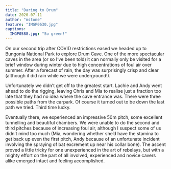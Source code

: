 ```yaml
---
title: "Daring to Drum"
date: 2020-07-11
author: "mstone"
feature: "IMGP0630.jpg"
captions:
  IMGP0588.jpg: "So green!"
---
```

On our second trip after COVID restrictions eased we headed up to Bungonia National Park to explore Drum Cave. One of the more spectacular caves in the area (or so I’ve been told) it can normally only be visited for a brief window during winter due to high concentrations of foul air over summer. After a forecast of rain, the day was surprisingly crisp and clear (although it did rain while we were underground!). 

Unfortunately we didn’t get off to the greatest start. Lachie and Andy went ahead to do the rigging, leaving Chris and Mia to realise just a fraction too late that they had no idea where the cave entrance was. There were three possible paths from the carpark. Of course it turned out to be down the last path we tried. Third time lucky. 

Eventually there, we experienced an impressive 50m pitch, some excellent tunnelling and beautiful chambers. We were unable to do the second and third pitches because of increasing foul air, although I suspect some of us didn’t mind too much (Mia, wondering whether she’d have the stamina to get back up even the first pitch, Andy because of an unfortunate incident involving the spraying of bat excrement up near his collar bone). The ascent proved a little tricky for one unexperienced in the art of rebelays, but with a mighty effort on the part of all involved, experienced and novice cavers alike emerged intact and feeling accomplished.


